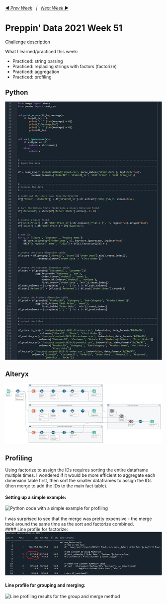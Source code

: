 <h6><a href="..\preppin-data-2021-50\README.md">◀  Prev Week</a>&nbsp;&nbsp;&nbsp;|&nbsp;&nbsp;&nbsp;<a href="..\preppin-data-2021-52\README.md">Next Week  ▶</a></h6>

# Preppin' Data 2021 Week 51

[Challenge description](https://preppindata.blogspot.com/2021/12/2021-week-51-departmental-december-it.html)

What I learned/practiced this week:
* Practiced: string parsing
* Practiced: replacing strings with factors (factorize)
* Practiced: aggregation
* Practiced: profiling

## Python
<a href="preppin-data-2021-51.py">
<img src="img-python-code-2021-51.png?raw=true" alt="Python code">
</a>

## Alteryx
<a href="preppin-data-2021-51.yxzp">
<img src="img-alteryx-2021-51.png?raw=true" alt="Alteryx workflow">
</a>

## Profiling

Using factorize to assign the IDs requires sorting the entire dataframe multiple times. I wondered if it would be more efficient to aggregate each dimension table first, then sort the smaller dataframes to assign the IDs (then merge to add the IDs to the main fact table).

#### Setting up a simple example:
<img src="preppin-data-2021-51-profiling-example.png?raw=true" alt="Python code with a simple example for profiling">
<br>
<br>
I was surprised to see that the merge was pretty expensive - the merge took around the same time as the sort and factorize combined.
<br>
#### Line profile for factorize:
<img src="line-profile-factorize.png?raw=true" alt="Line profiling results for the factorize method">

#### Line profile for grouping and merging:
<img src="img-line-profile-group-and-merge.png?raw=true" alt="Line profiling results for the group and merge method">